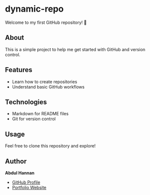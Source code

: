 # dynamic-repo

Welcome to my first GitHub repository! 🎉  

## About  
This is a simple project to help me get started with GitHub and version control.  

## Features  
- Learn how to create repositories  
- Understand basic GitHub workflows  

## Technologies  
- Markdown for README files  
- Git for version control  

## Usage  
Feel free to clone this repository and explore!  

## Author  
**Abdul Hannan**  
- [GitHub Profile](https://github.com/YourUsername)  
- [Portfolio Website](https://yourwebsite.com)  

